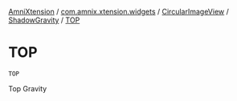 [AmniXtension](../../../index.md) / [com.amnix.xtension.widgets](../../index.md) / [CircularImageView](../index.md) / [ShadowGravity](index.md) / [TOP](./-t-o-p.md)

# TOP

`TOP`

Top Gravity

